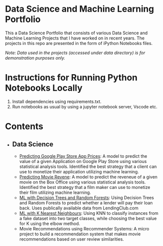 # Data Science and Machine Learning Portfolio
This a Data Science Portfolio that consists of various Data Science and Machine Learning Projects that I have worked on in recent years. The projects in this repo are presented in the form of iPython Notebooks files. 

_Note: Data used in the projects (accessed under data directory) is for demonstration purposes only._

# Instructions for Running Python Notebooks Locally
1. Install dependencies using requirements.txt.
2. Run notebooks as usual by using a jupyter notebook server, Vscode etc.

# Contents
<ul>
 <li><h2>Data Science</h2></li>
 <ul>
  <li><a href="https://github.com/ortmasiu/data-science-portfolio/blob/main/Google%20Playstore%20Analytics.ipynb">Predicting Google Play Store App Prices</a>: A model to predict the value of a given Application on Google Play Store using various statistical analysis tools. Identified the best strategy that a client can use to monetize their application utilizing machine learning.</li>
  
  <li><a href="https://github.com/ortmasiu/data-science-portfolio/blob/main/Predicting%20Movie%20Revenues.ipynb">Predicting Movie Revene</a>: A model to predict the reveneue of a given movie on the Box Office  using various statistical analysis tools. Identified the best strategy that a film maker can use to monetize their film utilizing machine learning.</li>
  
  <li><a href="https://github.com/ortmasiu/data-science-portfolio/blob/main/Google%20Playstore%20Analytics.ipynb">ML with Decision Trees and Random Forests</a>: Using Decision Trees and Random Forests to predict whether a lender will pay their loan back. Uses publically available data from LendingClub.com</li>
  
  <li><a href="https://github.com/ortmasiu/data-science-portfolio/blob/main/Google%20Playstore%20Analytics.ipynb">ML with K Nearest Neighbours</a>: Using KNN to classify instances from a fake dataset into two target classes, while choosing the best value for K using the elbow method.</li>
  <li>
   <a>
Movie Recommendations using Recommender Systems</a>: A micro project to build a recommendation system that makes movie recommendations based on user review similarities.
  </li>
 </ul>
 </ul>


